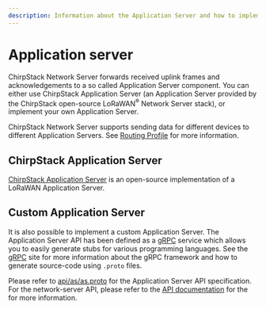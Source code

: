 ```yaml
---
description: Information about the Application Server and how to implement a custom one.
---
```


# Application server

ChirpStack Network Server forwards received uplink frames and acknowledgements to a so called
Application Server component. You can either use ChirpStack Application Server
(an Application Server provided by the ChirpStack open-source LoRaWAN<sup>&reg;</sup> Network Server stack), or implement
your own Application Server.

ChirpStack Network Server supports sending data for different devices to different
Application Servers. See [Routing Profile](../features/routing-profile.md)
for more information.

## ChirpStack Application Server

[ChirpStack Application Server](../../application-server/index.md) is an open-source
implementation of a LoRaWAN Application Server.

## Custom Application Server

It is also possible to implement a custom Application Server. The
Application Server API has been defined as a [gRPC](https://grpc.io) service
which allows you to easily generate stubs for various programming languages.
See the [gRPC](https://grpc.io) site for more information about
the gRPC framework and how to generate source-code using `.proto` files.

Please refer to [api/as/as.proto](https://github.com/brocaar/chirpstack-network-server/blob/master/api/as/as.proto)
for the Application Server API specification. 
For the network-server API, please refer to the [API documentation](api.md) for the
for more information.
